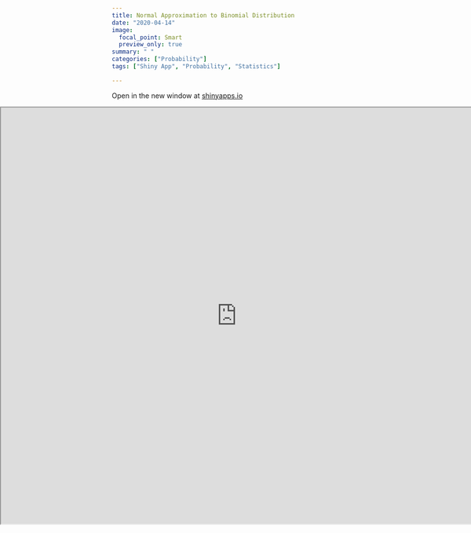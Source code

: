 ```yaml
---
title: Normal Approximation to Binomial Distribution
date: "2020-04-14"
image:
  focal_point: Smart
  preview_only: true
summary: " "
categories: ["Probability"]
tags: ["Shiny App", "Probability", "Statistics"]

---
```


Open in the new window at [shinyapps.io](https://ruslankl.shinyapps.io/norm-binom/)


<iframe src="https://ruslankl.shinyapps.io/norm-binom/" frameborder="1" style="height: 850px; width: 100vw; position: relative; left: 50%; right: 50%; margin-left: -50vw; margin-right: -50vw;"></iframe>